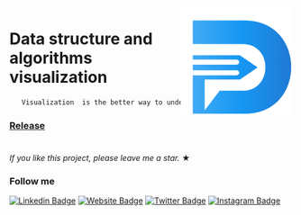 <img align='right' src="./src/assets/icons/dsa-logo.png"/>

# Data structure and algorithms visualization

```HTML
   Visualization  is the better way to understand of the things
``` 

### [Release](https://raj-rathod.github.io/DSA-visualisation-in-angular/)

#
_If you like this project, please leave me a star._ &#9733;

### Follow me

[![Linkedin Badge](https://img.shields.io/badge/-LinkedIn-0e76a8?style=flat-square&logo=Linkedin&logoColor=white)](https://www.linkedin.com/in/rajesh-rathore-0501/)
[![Website Badge](https://img.shields.io/badge/Website-3b5998?style=flat-square&logo=google-chrome&logoColor=white)](https://linktr.ee/rajesh_rathore)
[![Twitter Badge](https://img.shields.io/badge/-Twitter-00acee?style=flat-square&logo=Twitter&logoColor=white)](https://twitter.com/Rajesh946055)
[![Instagram Badge](https://img.shields.io/badge/-Instagram-e4405f?style=flat-square&logo=Instagram&logoColor=white)](https://www.instagram.com/raj_rathod1313/?hl=en)




